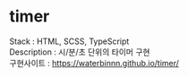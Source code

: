 # timer

Stack : HTML, SCSS, TypeScript <br>
Description : 시/분/초 단위의 타이머 구현<br>
구현사이트 :
https://waterbinnn.github.io/timer/
